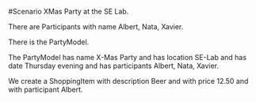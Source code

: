 
#Scenario XMas Party at the SE Lab.

There are Participants with name Albert, Nata, Xavier.

There is the PartyModel.

The PartyModel has name X-Mas Party and has location SE-Lab
and has date Thursday evening and has participants Albert, Nata, Xavier.

We create a ShoppingItem with description Beer and with price 12.50 and 
with participant Albert.
